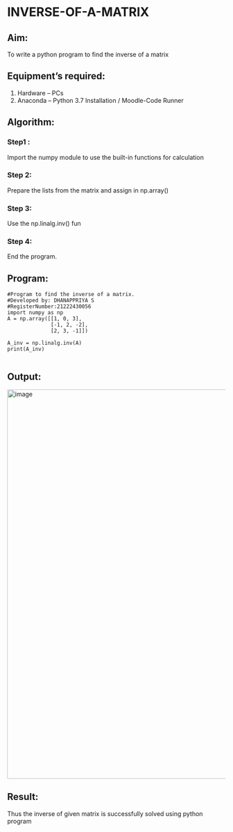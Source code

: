 # INVERSE-OF-A-MATRIX
## Aim:
To write a python program to find the inverse of a matrix
## Equipment’s required:
1. 	Hardware – PCs
2. 	Anaconda – Python 3.7 Installation / Moodle-Code Runner
## Algorithm:
### Step1 : 
Import the numpy module to use the built-in functions for calculation
### Step 2: 
Prepare the lists from the matrix and assign in np.array()
### Step 3: 
Use the np.linalg.inv() fun
### Step 4: 
End the program.


## Program:
```
#Program to find the inverse of a matrix.
#Developed by: DHANAPPRIYA S
#RegisterNumber:21222430056
import numpy as np
A = np.array([[1, 0, 3],
              [-1, 2, -2],
              [2, 3, -1]])

A_inv = np.linalg.inv(A)
print(A_inv)


```
## Output:

<img width="1207" height="896" alt="image" src="https://github.com/user-attachments/assets/172f47bb-6298-4e1b-982f-d2909e9cef59" />


## Result:
Thus the inverse of given matrix is successfully solved using python program
